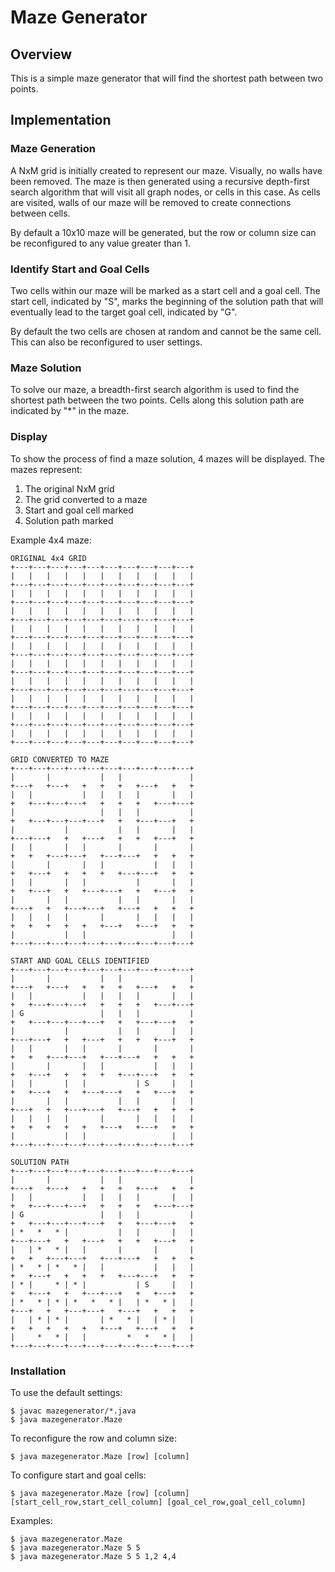# Maze Generator

## Overview
This is a simple maze generator that will find the shortest path between two points.

## Implementation

### Maze Generation
A NxM grid is initially created to represent our maze. Visually, no walls have been removed. The maze is then generated using a recursive depth-first search algorithm that will visit all graph nodes, or cells in this case. As cells are visited, walls of our maze will be removed to create connections between cells.

By default a 10x10 maze will be generated, but the row or column size can be reconfigured to any value greater than 1.

### Identify Start and Goal Cells
Two cells within our maze will be marked as a start cell and a goal cell. The start cell, indicated by "S", marks the beginning of the solution path that will eventually lead to the target goal cell, indicated by "G".

By default the two cells are chosen at random and cannot be the same cell. This can also be reconfigured to user settings.

### Maze Solution
To solve our maze, a breadth-first search algorithm is used to find the shortest path between the two points. Cells along this solution path are indicated by "*" in the maze.

### Display
To show the process of find a maze solution, 4 mazes will be displayed. The mazes represent:
1. The original NxM grid
2. The grid converted to a maze
3. Start and goal cell marked
4. Solution path marked

Example 4x4 maze:

    ORIGINAL 4x4 GRID
    +---+---+---+---+---+---+---+---+---+---+
    |   |   |   |   |   |   |   |   |   |   |
    +---+---+---+---+---+---+---+---+---+---+
    |   |   |   |   |   |   |   |   |   |   |
    +---+---+---+---+---+---+---+---+---+---+
    |   |   |   |   |   |   |   |   |   |   |
    +---+---+---+---+---+---+---+---+---+---+
    |   |   |   |   |   |   |   |   |   |   |
    +---+---+---+---+---+---+---+---+---+---+
    |   |   |   |   |   |   |   |   |   |   |
    +---+---+---+---+---+---+---+---+---+---+
    |   |   |   |   |   |   |   |   |   |   |
    +---+---+---+---+---+---+---+---+---+---+
    |   |   |   |   |   |   |   |   |   |   |
    +---+---+---+---+---+---+---+---+---+---+
    |   |   |   |   |   |   |   |   |   |   |
    +---+---+---+---+---+---+---+---+---+---+
    |   |   |   |   |   |   |   |   |   |   |
    +---+---+---+---+---+---+---+---+---+---+
    |   |   |   |   |   |   |   |   |   |   |
    +---+---+---+---+---+---+---+---+---+---+

    GRID CONVERTED TO MAZE
    +---+---+---+---+---+---+---+---+---+---+
    |       |           |   |               |
    +---+   +---+   +   +   +   +---+   +   +
    |   |           |   |   |   |       |   |
    +   +---+---+---+   +   +   +   +---+---+
    |                   |   |   |           |
    +   +---+---+---+---+   +   +---+---+   +
    |           |           |   |       |   |
    +---+---+   +   +---+   +   +   +---+   +
    |   |       |   |       |       |       |
    +   +   +---+---+   +---+---+   +   +   +
    |       |       |   |           |   |   |
    +   +---+   +   +   +   +---+---+   +   +
    |   |       |   |           |       |   |
    +   +---+   +   +---+---+   +   +---+   +
    |       |   |           |   |       |   |
    +---+   +   +---+---+   +---+   +   +   +
    |   |   |   |       |       |   |   |   |
    +   +   +   +   +   +---+   +---+   +   +
    |           |   |                   |   |
    +---+---+---+---+---+---+---+---+---+---+

    START AND GOAL CELLS IDENTIFIED
    +---+---+---+---+---+---+---+---+---+---+
    |       |           |   |               |
    +---+   +---+   +   +   +   +---+   +   +
    |   |           |   |   |   |       |   |
    +   +---+---+---+   +   +   +   +---+---+
    | G                 |   |   |           |
    +   +---+---+---+---+   +   +---+---+   +
    |           |           |   |       |   |
    +---+---+   +   +---+   +   +   +---+   +
    |   |       |   |       |       |       |
    +   +   +---+---+   +---+---+   +   +   +
    |       |       |   |           |   |   |
    +   +---+   +   +   +   +---+---+   +   +
    |   |       |   |           | S     |   |
    +   +---+   +   +---+---+   +   +---+   +
    |       |   |           |   |       |   |
    +---+   +   +---+---+   +---+   +   +   +
    |   |   |   |       |       |   |   |   |
    +   +   +   +   +   +---+   +---+   +   +
    |           |   |                   |   |
    +---+---+---+---+---+---+---+---+---+---+

    SOLUTION PATH
    +---+---+---+---+---+---+---+---+---+---+
    |       |           |   |               |
    +---+   +---+   +   +   +   +---+   +   +
    |   |           |   |   |   |       |   |
    +   +---+---+---+   +   +   +   +---+---+
    | G                 |   |   |           |
    +   +---+---+---+---+   +   +---+---+   +
    | *   *   * |           |   |       |   |
    +---+---+   +   +---+   +   +   +---+   +
    |   | *   * |   |       |       |       |
    +   +   +---+---+   +---+---+   +   +   +
    | *   * | *   * |   |           |   |   |
    +   +---+   +   +   +   +---+---+   +   +
    | * |     * | * |           | S     |   |
    +   +---+   +   +---+---+   +   +---+   +
    | *   * | * | *   *   * |   | *   * |   |
    +---+   +   +---+---+   +---+   +   +   +
    |   | * | * |       | *   * |   | * |   |
    +   +   +   +   +   +---+   +---+   +   +
    |     *   * |   |         *   *   * |   |
    +---+---+---+---+---+---+---+---+---+---+

### Installation

To use the default settings:

    $ javac mazegenerator/*.java
    $ java mazegenerator.Maze
    
To reconfigure the row and column size:

    $ java mazegenerator.Maze [row] [column]
    
To configure start and goal cells:

    $ java mazegenerator.Maze [row] [column] [start_cell_row,start_cell_column] [goal_cel_row,goal_cell_column]
    
Examples:

    $ java mazegenerator.Maze
    $ java mazegenerator.Maze 5 5
    $ java mazegenerator.Maze 5 5 1,2 4,4
    
